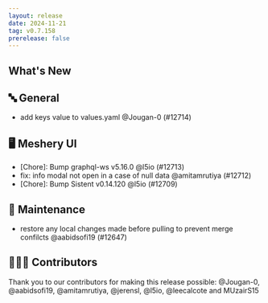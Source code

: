 ```yaml
---
layout: release
date: 2024-11-21
tag: v0.7.158
prerelease: false
---
```


## What's New
## 🔤 General
- add keys value to values.yaml  @Jougan-0 (#12714)

## 🖥 Meshery UI

- \[Chore\]: Bump graphql-ws v5.16.0 @l5io (#12713)
- fix: info modal not open in a case of null data @amitamrutiya (#12712)
- \[Chore\]: Bump Sistent v0.14.120 @l5io (#12709)

## 🧰 Maintenance

- restore any local changes made before pulling to prevent merge confilcts @aabidsofi19 (#12647)

## 👨🏽‍💻 Contributors

Thank you to our contributors for making this release possible:
@Jougan-0, @aabidsofi19, @amitamrutiya, @jerensl, @l5io, @leecalcote and MUzairS15

